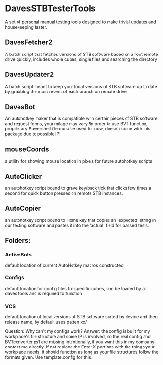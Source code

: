 # DavesSTBTesterTools
A set of personal manual testing tools designed to make trivial updates and housekeeping faster.

## DavesFetcher2
A batch script that fetches versions of STB software based on a root remote drive quickly, includes whole cubes, single files and searching the directory


## DavesUpdater2
A batch script meant to keep your local versions of STB software up to date by grabbing the most recent of each branch on remote drive

## DavesBot
An autohotkey maker that is compatible with certain pieces of STB software and request forms, your milage may vary
!In order to use BVT function, proprietary Powershell file must be used for now, doesn't come with this package due to possible IP!

## mouseCoords
a utility for showing mouse location in pixels for future autohotkey scripts

## AutoClicker
an autohotkey script bound to grave key/back tick that clicks few times a second for quick button presses on remote STB instances.

## AutoCopier
an autohotkey script bound to Home key that copies an 'expected' string in our testing software and pastes it into the 'actual' field for passed tests.

## Folders:
### ActiveBots
default location of current AutoHotkey macros constructed
### Configs
default location for config files for specific cubes, can be loaded by all daves tools and is required to function
### VCS
default location of local versions of STB software sorted by device and then release name, by default uses patten <version char><version char>xx/<version char><version char><release char><number>

  Question: Why can't my configs work?
     Answer: the config is built for my workplace's file structure and some IP is involved, so the real config and BVTconverter.ps1 are missing intentionally, if you want this in my company contact me directly. If not replace the Enter X portions with the things your workplace needs, it should function as long as your file structures follow the formats given. Use template.config for this.
